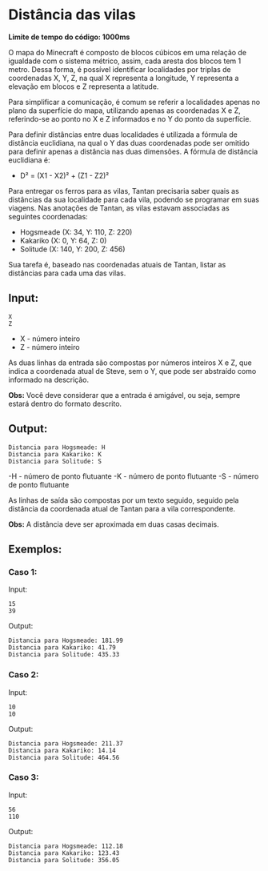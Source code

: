 # Distância das vilas

**Limite de tempo do código: 1000ms**

O mapa do Minecraft é composto de blocos cúbicos em uma relação de igualdade com o sistema métrico, assim, cada aresta dos blocos tem 1 metro. Dessa forma, é possível identificar localidades por triplas de coordenadas X, Y, Z, na qual X representa a longitude, Y representa a elevação em blocos e Z representa a latitude.

Para simplificar a comunicação, é comum se referir a localidades apenas no plano da superfície do mapa, utilizando apenas as coordenadas X e Z, referindo-se ao ponto no X e Z informados e no Y do ponto da superfície.

Para definir distâncias entre duas localidades é utilizada a fórmula de distância euclidiana, na qual o Y das duas coordenadas pode ser omitido para definir apenas a distância nas duas dimensões. A fórmula de distância euclidiana é:

- D² = (X1 - X2)² + (Z1 - Z2)²

Para entregar os ferros para as vilas, Tantan precisaria saber quais as distâncias da sua localidade para cada vila, podendo se programar em suas viagens. Nas anotações de Tantan, as vilas estavam associadas as seguintes coordenadas:

- Hogsmeade (X: 34, Y: 110, Z: 220)
- Kakariko (X: 0, Y: 64, Z: 0)
- Solitude (X: 140, Y: 200, Z: 456)

Sua tarefa é, baseado nas coordenadas atuais de Tantan, listar as distâncias para cada uma das vilas.

## Input:

```
X
Z
```

- X - número inteiro
- Z - número inteiro

As duas linhas da entrada são compostas por números inteiros X e Z, que indica a coordenada atual de Steve, sem o Y, que pode ser abstraído como informado na descrição.

**Obs:** Você deve considerar que a entrada é amigável, ou seja, sempre estará dentro do formato descrito.

## Output:

```
Distancia para Hogsmeade: H
Distancia para Kakariko: K
Distancia para Solitude: S
```

-H - número de ponto flutuante -K - número de ponto flutuante -S - número de ponto flutuante

As linhas de saída são compostas por um texto seguido, seguido pela distância da coordenada atual de Tantan para a vila correspondente.

**Obs:** A distância deve ser aproximada em duas casas decimais.

## Exemplos:

### Caso 1:

Input:
```
15
39
```

Output:
```
Distancia para Hogsmeade: 181.99
Distancia para Kakariko: 41.79
Distancia para Solitude: 435.33
```

### Caso 2:

Input:
```
10
10
```

Output:
```
Distancia para Hogsmeade: 211.37
Distancia para Kakariko: 14.14
Distancia para Solitude: 464.56
```

### Caso 3:

Input:
```
56
110
```

Output:
```
Distancia para Hogsmeade: 112.18
Distancia para Kakariko: 123.43
Distancia para Solitude: 356.05
```